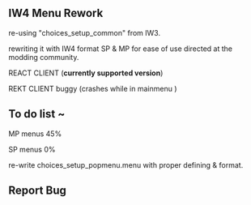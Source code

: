 IW4 Menu Rework
----------------
<!--[![Build Status](https://travis-ci.org/jxrvmy/iw4menu.svg?branch=master)](https://travis-ci.org/jxrvmy/iw4menu)-->
<p>re-using "choices_setup_common" from IW3.</p>
<p>rewriting it with IW4 format SP & MP for ease of use directed at the modding community.</p>
<p>REACT CLIENT (<b>currently supported version</b>)</p>
<p>REKT CLIENT buggy (crashes while in mainmenu )</p>

To do list ~
----------------
<p>MP menus 45%</p>
<p>SP menus 0%</p>
<p>re-write choices_setup_popmenu.menu with proper defining & format. </p>
 
Report Bug
----------------
